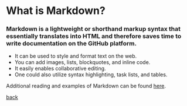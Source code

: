 # What is Markdown? #
### Markdown is a lightweight or shorthand markup syntax that essentially translates into HTML and therefore saves time to write documentation on the GitHub platform. ###
- It can be used to style and format text on the web.
- You can add images, lists, blockquotes, and inline code.
- It easily enables collaborative editing.
- One could also utilize syntax highlighting, task lists, and tables.

Additional reading and examples of Markdown can be found [here](https://guides.github.com/features/mastering-markdown/).

[back](README.md)
